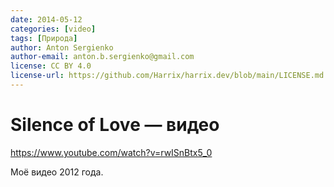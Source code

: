 ```yaml
---
date: 2014-05-12
categories: [video]
tags: [Природа]
author: Anton Sergienko
author-email: anton.b.sergienko@gmail.com
license: CC BY 4.0
license-url: https://github.com/Harrix/harrix.dev/blob/main/LICENSE.md
---
```


# Silence of Love — видео

<https://www.youtube.com/watch?v=rwISnBtx5_0>

Моё видео 2012 года.
